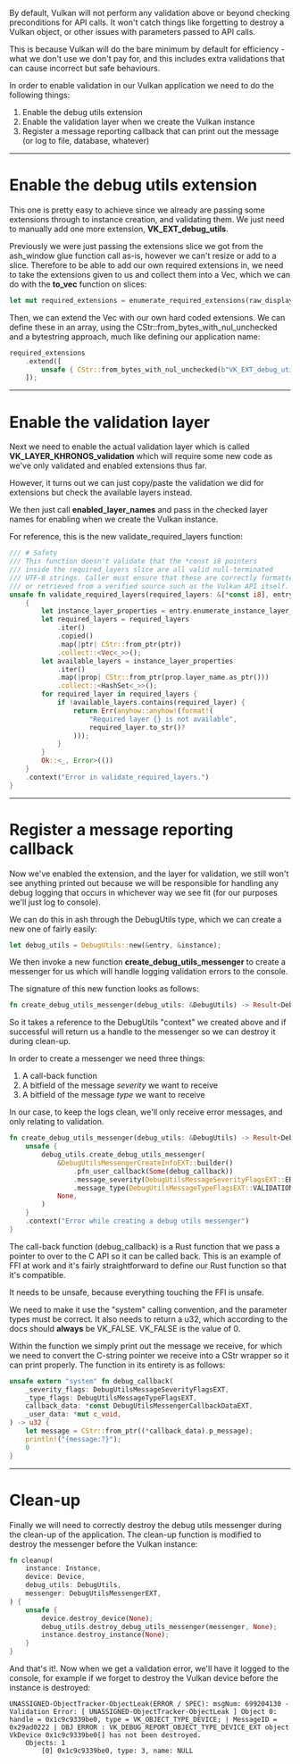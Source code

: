 By default, Vulkan will not perform any validation above or beyond checking preconditions for API calls. It won't catch things like forgetting to destroy a Vulkan object, or other issues with parameters passed to API calls.

This is because Vulkan will do the bare minimum by default for efficiency - what we don't use we don't pay for, and this includes extra validations that can cause incorrect but safe behaviours.

In order to enable validation in our Vulkan application we need to do the following things:
1. Enable the debug utils extension
2. Enable the validation layer when we create the Vulkan instance
3. Register a message reporting callback that can print out the message (or log to file, database, whatever)

---
# Enable the debug utils extension #

This one is pretty easy to achieve since we already are passing some extensions through to instance creation, and validating them. We just need to manually add one more extension, **VK_EXT_debug_utils**.

Previously we were just passing the extensions slice we got from the ash_window glue function call as-is, however we can't resize or add to a slice. Therefore to be able to add our own required extensions in, we need to take the extensions given to us and collect them into a Vec, which we can do with the **to_vec** function on slices:

```rust
let mut required_extensions = enumerate_required_extensions(raw_display_handle)?.to_vec();
```

Then, we can extend the Vec with our own hard coded extensions. We can define these in an array, using the CStr::from_bytes_with_nul_unchecked and a bytestring approach, much like defining our application name:

```rust
required_extensions
    .extend([
        unsafe { CStr::from_bytes_with_nul_unchecked(b"VK_EXT_debug_utils\0") }.as_ptr(),
    ]);
```

---
# Enable the validation layer #

Next we need to enable the actual validation layer which is called **VK_LAYER_KHRONOS_validation** which will require some new code as we've only validated and enabled extensions thus far.

However, it turns out we can just copy/paste the validation we did for extensions but check the available layers instead.

We then just call **enabled_layer_names** and pass in the checked layer names for enabling when we create the Vulkan instance.

For reference, this is the new validate_required_layers function:

```rust
/// # Safety
/// This function doesn't validate that the *const i8 pointers
/// inside the required_layers slice are all valid null-terminated
/// UTF-8 strings. Caller must ensure that these are correctly formatted
/// or retrieved from a verified source such as the Vulkan API itself.
unsafe fn validate_required_layers(required_layers: &[*const i8], entry: &Entry) -> Result<()> {
    {
        let instance_layer_properties = entry.enumerate_instance_layer_properties()?;
        let required_layers = required_layers
            .iter()
            .copied()
            .map(|ptr| CStr::from_ptr(ptr))
            .collect::<Vec<_>>();
        let available_layers = instance_layer_properties
            .iter()
            .map(|prop| CStr::from_ptr(prop.layer_name.as_ptr()))
            .collect::<HashSet<_>>();
        for required_layer in required_layers {
            if !available_layers.contains(required_layer) {
                return Err(anyhow::anyhow!(format!(
                    "Required layer {} is not available",
                    required_layer.to_str()?
                )));
            }
        }
        Ok::<_, Error>(())
    }
    .context("Error in validate_required_layers.")
}
```

---
# Register a message reporting callback #

Now we've enabled the extension, and the layer for validation, we still won't see anything printed out because we will be responsible for handling any debug logging that occurs in whichever way we see fit (for our purposes we'll just log to console).

We can do this in ash through the DebugUtils type, which we can create a new one of fairly easily:

```rust
let debug_utils = DebugUtils::new(&entry, &instance);
```

We then invoke a new function **create_debug_utils_messenger** to create a messenger for us which will handle logging validation errors to the console.

The signature of this new function looks as follows:

```rust
fn create_debug_utils_messenger(debug_utils: &DebugUtils) -> Result<DebugUtilsMessengerEXT>
```

So it takes a reference to the DebugUtils "context" we created above and if successful will return us a handle to the messenger so we can destroy it during clean-up.

In order to create a messenger we need three things:

1. A call-back function
2. A bitfield of the message *severity* we want to receive
3. A bitfield of the message *type* we want to receive

In our case, to keep the logs clean, we'll only receive error messages, and only relating to validation.

```rust
fn create_debug_utils_messenger(debug_utils: &DebugUtils) -> Result<DebugUtilsMessengerEXT> {
    unsafe {
        debug_utils.create_debug_utils_messenger(
            &DebugUtilsMessengerCreateInfoEXT::builder()
                .pfn_user_callback(Some(debug_callback))
                .message_severity(DebugUtilsMessageSeverityFlagsEXT::ERROR)
                .message_type(DebugUtilsMessageTypeFlagsEXT::VALIDATION),
            None,
        )
    }
    .context("Error while creating a debug utils messenger")
}
```

The call-back function (debug_callback) is a Rust function that we pass a pointer to over to the C API so it can be called back. This is an example of FFI at work and it's fairly straightforward to define our Rust function so that it's compatible.

It needs to be unsafe, because everything touching the FFI is unsafe.

We need to make it use the "system" calling convention, and the parameter types must be correct. It also needs to return a u32, which according to the docs should **always** be VK_FALSE. VK_FALSE is the value of 0.

Within the function we simply print out the message we receive, for which we need to convert the C-string pointer we receive into a CStr wrapper so it can print properly. The function in its entirety is as follows:

```rust
unsafe extern "system" fn debug_callback(
    _severity_flags: DebugUtilsMessageSeverityFlagsEXT,
    _type_flags: DebugUtilsMessageTypeFlagsEXT,
    callback_data: *const DebugUtilsMessengerCallbackDataEXT,
    _user_data: *mut c_void,
) -> u32 {
    let message = CStr::from_ptr((*callback_data).p_message);
    println!("{message:?}");
    0
}
```

---
# Clean-up #

Finally we will need to correctly destroy the debug utils messenger during the clean-up of the application. The clean-up function is modified to destroy the messenger before the Vulkan instance:

```rust
fn cleanup(
    instance: Instance,
    device: Device,
    debug_utils: DebugUtils,
    messenger: DebugUtilsMessengerEXT,
) {
    unsafe {
        device.destroy_device(None);
        debug_utils.destroy_debug_utils_messenger(messenger, None);
        instance.destroy_instance(None);
    }
}
```

And that's it!. Now when we get a validation error, we'll have it logged to the console, for example if we forget to destroy the Vulkan device before the instance is destroyed:

```
UNASSIGNED-ObjectTracker-ObjectLeak(ERROR / SPEC): msgNum: 699204130 - Validation Error: [ UNASSIGNED-ObjectTracker-ObjectLeak ] Object 0: handle = 0x1c9c9339be0, type = VK_OBJECT_TYPE_DEVICE; | MessageID = 0x29ad0222 | OBJ ERROR : VK_DEBUG_REPORT_OBJECT_TYPE_DEVICE_EXT object VkDevice 0x1c9c9339be0[] has not been destroyed.
    Objects: 1
        [0] 0x1c9c9339be0, type: 3, name: NULL
```
